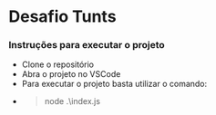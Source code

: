 # Desafio Tunts
### Instruções para executar o projeto
- Clone o repositório
- Abra o projeto no VSCode
- Para executar o projeto basta utilizar o comando:
- > node .\index.js
